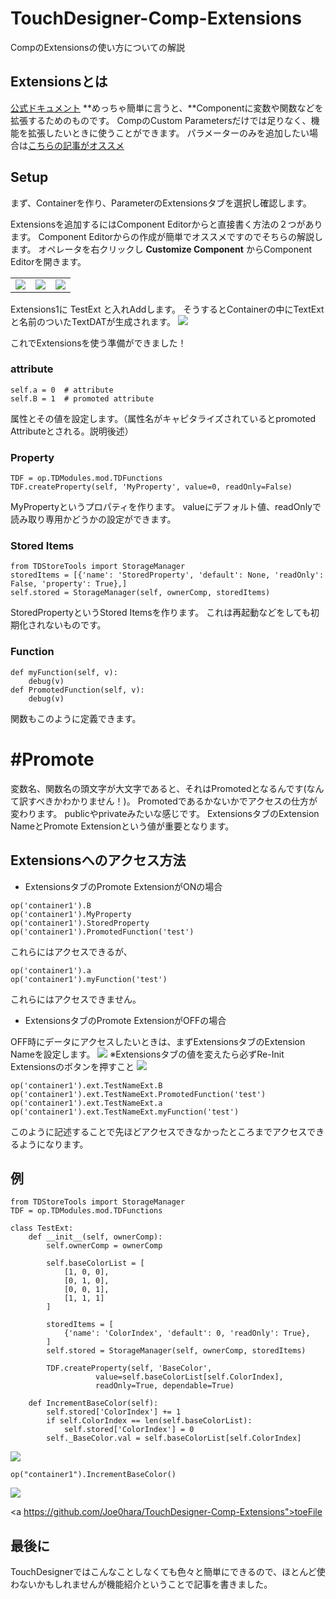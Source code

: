 # TouchDesigner-Comp-Extensions

CompのExtensionsの使い方についての解説

## Extensionsとは
<a href="https://www.derivative.ca/wiki099/index.php?title=Extensions">公式ドキュメント</a>
**めっちゃ簡単に言うと、**Componentに変数や関数などを拡張するためのものです。
CompのCustom Parametersだけでは足りなく、機能を拡張したいときに使うことができます。
パラメーターのみを追加したい場合は<a href="https://qiita.com/kodai100/items/0dea9936bc6204012781">こちらの記事がオススメ</a>

## Setup
まず、Containerを作り、ParameterのExtensionsタブを選択し確認します。

Extensionsを追加するにはComponent Editorからと直接書く方法の２つがあります。
Component Editorからの作成が簡単でオススメですのでそちらの解説します。
オペレータを右クリックし **Customize Component** からComponent Editorを開きます。
<table><td><img src="https://qiita-image-store.s3.amazonaws.com/0/175399/15d48f1c-5716-c3eb-bbf5-7a0e97f83473.png">
</td>
<td><img src="https://qiita-image-store.s3.amazonaws.com/0/175399/1c7e6350-5d26-7f6d-99db-5210feb394dd.png">
</td>
<td><img src="https://qiita-image-store.s3.amazonaws.com/0/175399/cc0d6779-3ae3-2340-c49e-26dafa02229a.png">
</td>
</table>

Extensions1に TestExt と入れAddします。
そうするとContainerの中にTextExtと名前のついたTextDATが生成されます。
<img src="https://qiita-image-store.s3.amazonaws.com/0/175399/1e8fee0e-1298-6764-a967-1427869ad8f3.png">

これでExtensionsを使う準備ができました！


### attribute
```
self.a = 0  # attribute
self.B = 1  # promoted attribute
```
属性とその値を設定します。（属性名がキャピタライズされているとpromoted Attributeとされる。説明後述）

### Property
```
TDF = op.TDModules.mod.TDFunctions
TDF.createProperty(self, 'MyProperty', value=0, readOnly=False)
```
MyPropertyというプロパティを作ります。
valueにデフォルト値、readOnlyで読み取り専用かどうかの設定ができます。

### Stored Items
```
from TDStoreTools import StorageManager
storedItems = [{'name': 'StoredProperty', 'default': None, 'readOnly': False, 'property': True},]
self.stored = StorageManager(self, ownerComp, storedItems)
```
StoredPropertyというStored Itemsを作ります。
これは再起動などをしても初期化されないものです。

### Function
```
def myFunction(self, v):
    debug(v)
def PromotedFunction(self, v):
    debug(v)
```
関数もこのように定義できます。


# #Promote
変数名、関数名の頭文字が大文字であると、それはPromotedとなるんです(なんて訳すべきかわかりません！)。
Promotedであるかないかでアクセスの仕方が変わります。
publicやprivateみたいな感じです。
ExtensionsタブのExtension NameとPromote Extensionという値が重要となります。



## Extensionsへのアクセス方法
+ ExtensionsタブのPromote ExtensionがONの場合

```
op('container1').B
op('container1').MyProperty
op('container1').StoredProperty
op('container1').PromotedFunction('test')
```
これらにはアクセスできるが、

```
op('container1').a
op('container1').myFunction('test')
```

これらにはアクセスできません。

+ ExtensionsタブのPromote ExtensionがOFFの場合

OFF時にデータにアクセスしたいときは、まずExtensionsタブのExtension Nameを設定します。
<img src="https://qiita-image-store.s3.amazonaws.com/0/175399/9f36d0f8-7fa9-ce07-8141-74f2e829ffa4.png">
※Extensionsタブの値を変えたら必ずRe-Init Extensionsのボタンを押すこと
<img src="https://qiita-image-store.s3.amazonaws.com/0/175399/e439b8e5-aa34-183d-3fc8-2de7587fc0c3.png">


```
op('container1').ext.TestNameExt.B
op('container1').ext.TestNameExt.PromotedFunction('test')
op('container1').ext.TestNameExt.a
op('container1').ext.TestNameExt.myFunction('test')
```
このように記述することで先ほどアクセスできなかったところまでアクセスできるようになります。

## 例
```:testExt
from TDStoreTools import StorageManager
TDF = op.TDModules.mod.TDFunctions

class TestExt:
	def __init__(self, ownerComp):
		self.ownerComp = ownerComp

		self.baseColorList = [
			[1, 0, 0],
			[0, 1, 0],
			[0, 0, 1],
			[1, 1, 1]
		]
 
		storedItems = [
			{'name': 'ColorIndex', 'default': 0, 'readOnly': True},
		]
		self.stored = StorageManager(self, ownerComp, storedItems)
 
		TDF.createProperty(self, 'BaseColor',
				   value=self.baseColorList[self.ColorIndex],
				   readOnly=True, dependable=True)
 
	def IncrementBaseColor(self):
		self.stored['ColorIndex'] += 1
		if self.ColorIndex == len(self.baseColorList):
			self.stored['ColorIndex'] = 0
		self._BaseColor.val = self.baseColorList[self.ColorIndex]
```
<img src="https://qiita-image-store.s3.amazonaws.com/0/175399/c0fd870b-4571-4380-9bbd-bdad52775089.png">

```:textDAT
op("container1").IncrementBaseColor()
```

![](https://qiita-image-store.s3.amazonaws.com/0/175399/4f5fc758-6823-50b9-66b0-62c3ec3dc131.gif)

<a https://github.com/Joe0hara/TouchDesigner-Comp-Extensions">toeFile</a>

## 最後に
TouchDesignerではこんなことしなくても色々と簡単にできるので、ほとんど使わないかもしれませんが機能紹介ということで記事を書きました。
